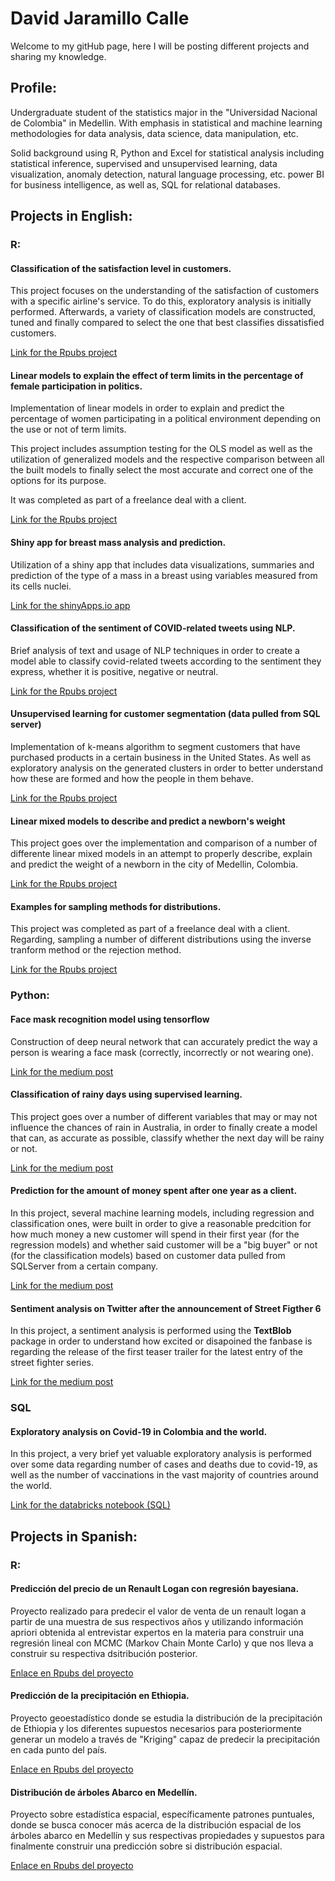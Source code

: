 # David Jaramillo Calle

Welcome to my gitHub page, here I will be posting different projects and sharing my knowledge.

## Profile: 

Undergraduate student of the statistics major in the "Universidad Nacional de Colombia" in Medellin. With emphasis in statistical and machine learning methodologies for data analysis, data science, data manipulation, etc.

Solid background using R, Python and Excel for statistical analysis including statistical inference, supervised and unsupervised learning, data visualization, anomaly detection, natural language processing, etc. power BI for business intelligence, as well as, SQL for relational databases.

## Projects in English:

### R:

#### Classification of the satisfaction level in customers.
This project focuses on the understanding of the satisfaction of customers with a specific airline's service. To do this, exploratory analysis is initially performed. Afterwards, a variety of classification models are constructed, tuned and finally compared to select the one that best classifies dissatisfied customers.

[Link for the Rpubs project](https://rpubs.com/DavidJara2201/864625)

#### Linear models to explain the effect of term limits in the percentage of female participation in politics.
Implementation of linear models in order to explain and predict the percentage of women participating in a political environment depending on the use or not of term limits.

This project includes assumption testing for the OLS model as well as the utilization of generalized models and the respective comparison between all the built models to finally select the most accurate and correct one of the options for its purpose.

It was completed as part of a freelance deal with a client.

[Link for the Rpubs project](https://rpubs.com/DavidJara2201/807861)

#### Shiny app for breast mass analysis and prediction.
Utilization of a shiny app that includes data visualizations, summaries and prediction of the type of a mass in a breast using variables measured from its cells nuclei.

[Link for the shinyApps.io app](https://davidjara2201.shinyapps.io/BreastMassApp/)

#### Classification of the sentiment of COVID-related tweets using NLP.
Brief analysis of text and usage of NLP techniques in order to create a model able to classify covid-related tweets according to the sentiment they express, whether it is positive, negative or neutral.

[Link for the Rpubs project](https://rpubs.com/DavidJara2201/820137)

#### Unsupervised learning for customer segmentation (data pulled from SQL server)

Implementation of k-means algorithm to segment customers that have purchased products in a certain business in the United States. As well as exploratory analysis on the generated clusters in order to better understand how these are formed and how the people in them behave.

[Link for the Rpubs project](https://rpubs.com/DavidJara2201/840540)

#### Linear mixed models to describe and predict a newborn's weight
This project goes over the implementation and comparison of a number of differente linear mixed models in an attempt to properly describe, explain and predict the weight of a newborn in the city of Medellin, Colombia.

[Link for the Rpubs project](https://rpubs.com/DavidJara2201/mixed-models-newborn-weight)

#### Examples for sampling methods for distributions.
This project was completed as part of a freelance deal with a client. Regarding, sampling a number of different distributions using the inverse tranform method or the rejection method.

[Link for the Rpubs project](https://rpubs.com/DavidJara2201/806098)


### Python: 

#### Face mask recognition model using tensorflow
Construction of deep neural network that can accurately predict the way a person is wearing a face mask (correctly, incorrectly or not wearing one).

[Link for the medium post](https://medium.com/@jaramillocalledavid/computer-vision-630f41567bbb)

#### Classification of rainy days using supervised learning.
This project goes over a number of different variables that may or may not influence the chances of rain in Australia, in order to finally create a model that can, as accurate as possible, classify whether the next day will be rainy or not.

[Link for the medium post](https://medium.com/@jaramillocalledavid/classification-of-rainy-days-using-supervised-learning-24ba023e6f7)

#### Prediction for the amount of money spent after one year as a client.
In this project, several machine learning models, including regression and classification ones, were built in order to give a reasonable predcition for how much money a new customer will spend in their first year (for the regression models) and whether said customer will be a "big buyer" or not (for the classification models) based on customer data pulled from SQLServer from a certain company.

[Link for the medium post](https://medium.com/@jaramillocalledavid/prediction-of-money-spent-after-one-year-as-a-client-839e7d83bbb7)

#### Sentiment analysis on Twitter after the announcement of Street Figther 6
In this project, a sentiment analysis is performed using the **TextBlob** package in order to understand how excited or disapoined the fanbase is regarding the release of the first teaser trailer for the latest entry of the street fighter series.

[Link for the medium post](https://medium.com/@jaramillocalledavid/sentiment-analysis-of-tweets-after-the-announcement-of-street-fighters-6-2e5a7e6c9229)

### SQL 

#### Exploratory analysis on Covid-19 in Colombia and the world.

In this project, a very brief yet valuable exploratory analysis is performed over some data regarding number of cases and deaths due to covid-19, as well as the number of vaccinations in the vast majority of countries around the world.

[Link for the databricks notebook (SQL)](https://databricks-prod-cloudfront.cloud.databricks.com/public/4027ec902e239c93eaaa8714f173bcfc/2422251778455944/2689052761880100/1432679710806114/latest.html)

## Projects in Spanish:

### R:

#### Predicción del precio de un Renault Logan con regresión bayesiana. 
Proyecto realizado para predecir el valor de venta de un renault logan a partir de una muestra de sus respectivos años y utilizando información apriori obtenida al entrevistar expertos en la materia para construir una regresión lineal con MCMC (Markov Chain Monte Carlo) y que nos lleva a construir su respectiva dsitribución posterior.

[Enlace en Rpubs del proyecto](https://rpubs.com/DavidJara2201/805412)

#### Predicción de la precipitación en Ethiopia.
Proyecto geoestadístico donde se estudia la distribución de la precipitación de Ethiopia y los diferentes supuestos necesarios para posteriormente generar un modelo a través de "Kriging" capaz de predecir la precipitación en cada punto del país.

[Enlace en Rpubs del proyecto](https://rpubs.com/DavidJara2201/805583)

#### Distribución de árboles Abarco en Medellín.
Proyecto sobre estadística espacial, específicamente patrones puntuales, donde se busca conocer más acerca de la distribución espacial de los árboles abarco en Medellín y sus respectivas propiedades y supuestos para finalmente construir una predicción sobre si distribución espacial.

[Enlace en Rpubs del proyecto](https://rpubs.com/DavidJara2201/805946)



